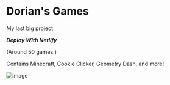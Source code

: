 # Dorian's Games

My last big project

***Deploy With Netlify***

(Around 50 games.)

Contains Minecraft, Cookie Clicker, Geometry Dash, and more!

![image](https://github.com/Tacogamerman/Dorians-Games/assets/119009502/69d141fe-48e3-4424-b627-ca52a7466005)


